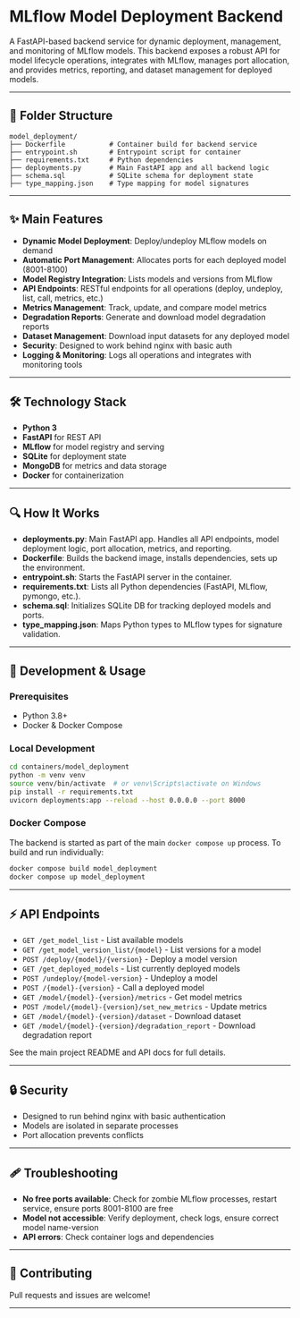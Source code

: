 # MLflow Model Deployment Backend

A FastAPI-based backend service for dynamic deployment, management, and monitoring of MLflow models. This backend exposes a robust API for model lifecycle operations, integrates with MLflow, manages port allocation, and provides metrics, reporting, and dataset management for deployed models.

---

## 📁 Folder Structure

```
model_deployment/
├── Dockerfile           # Container build for backend service
├── entrypoint.sh        # Entrypoint script for container
├── requirements.txt     # Python dependencies
├── deployments.py       # Main FastAPI app and all backend logic
├── schema.sql           # SQLite schema for deployment state
├── type_mapping.json    # Type mapping for model signatures
```

---

## ✨ Main Features

- **Dynamic Model Deployment**: Deploy/undeploy MLflow models on demand
- **Automatic Port Management**: Allocates ports for each deployed model (8001-8100)
- **Model Registry Integration**: Lists models and versions from MLflow
- **API Endpoints**: RESTful endpoints for all operations (deploy, undeploy, list, call, metrics, etc.)
- **Metrics Management**: Track, update, and compare model metrics
- **Degradation Reports**: Generate and download model degradation reports
- **Dataset Management**: Download input datasets for any deployed model
- **Security**: Designed to work behind nginx with basic auth
- **Logging & Monitoring**: Logs all operations and integrates with monitoring tools

---

## 🛠️ Technology Stack

- **Python 3**
- **FastAPI** for REST API
- **MLflow** for model registry and serving
- **SQLite** for deployment state
- **MongoDB** for metrics and data storage
- **Docker** for containerization

---

## 🔍 How It Works

- **deployments.py**: Main FastAPI app. Handles all API endpoints, model deployment logic, port allocation, metrics, and reporting.
- **Dockerfile**: Builds the backend image, installs dependencies, sets up the environment.
- **entrypoint.sh**: Starts the FastAPI server in the container.
- **requirements.txt**: Lists all Python dependencies (FastAPI, MLflow, pymongo, etc.).
- **schema.sql**: Initializes SQLite DB for tracking deployed models and ports.
- **type_mapping.json**: Maps Python types to MLflow types for signature validation.

---

## 🚀 Development & Usage

### Prerequisites
- Python 3.8+
- Docker & Docker Compose

### Local Development

```bash
cd containers/model_deployment
python -m venv venv
source venv/bin/activate  # or venv\Scripts\activate on Windows
pip install -r requirements.txt
uvicorn deployments:app --reload --host 0.0.0.0 --port 8000
```

### Docker Compose

The backend is started as part of the main `docker compose up` process. To build and run individually:

```bash
docker compose build model_deployment
docker compose up model_deployment
```

---

## ⚡ API Endpoints

- `GET /get_model_list` - List available models
- `GET /get_model_version_list/{model}` - List versions for a model
- `POST /deploy/{model}/{version}` - Deploy a model version
- `GET /get_deployed_models` - List currently deployed models
- `POST /undeploy/{model-version}` - Undeploy a model
- `POST /{model}-{version}` - Call a deployed model
- `GET /model/{model}-{version}/metrics` - Get model metrics
- `POST /model/{model}-{version}/set_new_metrics` - Update metrics
- `GET /model/{model}-{version}/dataset` - Download dataset
- `GET /model/{model}-{version}/degradation_report` - Download degradation report

See the main project README and API docs for full details.

---

## 🔒 Security

- Designed to run behind nginx with basic authentication
- Models are isolated in separate processes
- Port allocation prevents conflicts

---

## 🩹 Troubleshooting

- **No free ports available**: Check for zombie MLflow processes, restart service, ensure ports 8001-8100 are free
- **Model not accessible**: Verify deployment, check logs, ensure correct model name-version
- **API errors**: Check container logs and dependencies

---

## 🤝 Contributing

Pull requests and issues are welcome!

---
